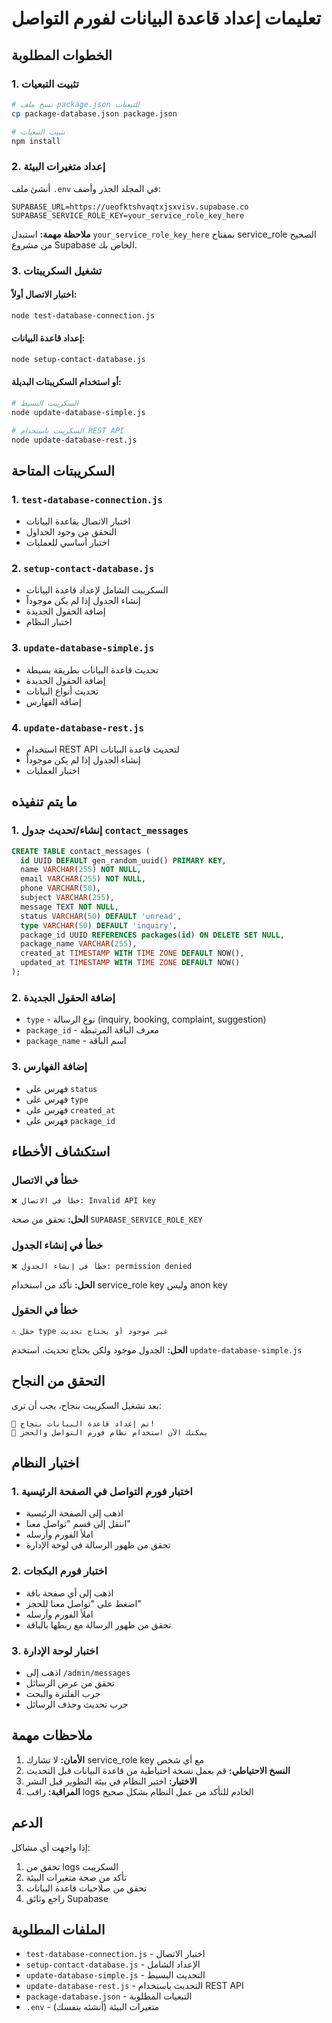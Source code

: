 # تعليمات إعداد قاعدة البيانات لفورم التواصل

## الخطوات المطلوبة

### 1. تثبيت التبعيات
```bash
# نسخ ملف package.json للتبعيات
cp package-database.json package.json

# تثبيت التبعيات
npm install
```

### 2. إعداد متغيرات البيئة
أنشئ ملف `.env` في المجلد الجذر وأضف:

```env
SUPABASE_URL=https://ueofktshvaqtxjsxvisv.supabase.co
SUPABASE_SERVICE_ROLE_KEY=your_service_role_key_here
```

**ملاحظة مهمة:** استبدل `your_service_role_key_here` بمفتاح service_role الصحيح من مشروع Supabase الخاص بك.

### 3. تشغيل السكريبتات

#### اختبار الاتصال أولاً:
```bash
node test-database-connection.js
```

#### إعداد قاعدة البيانات:
```bash
node setup-contact-database.js
```

#### أو استخدام السكريبتات البديلة:
```bash
# السكريبت البسيط
node update-database-simple.js

# السكريبت باستخدام REST API
node update-database-rest.js
```

## السكريبتات المتاحة

### 1. `test-database-connection.js`
- اختبار الاتصال بقاعدة البيانات
- التحقق من وجود الجداول
- اختبار أساسي للعمليات

### 2. `setup-contact-database.js`
- السكريبت الشامل لإعداد قاعدة البيانات
- إنشاء الجدول إذا لم يكن موجوداً
- إضافة الحقول الجديدة
- اختبار النظام

### 3. `update-database-simple.js`
- تحديث قاعدة البيانات بطريقة بسيطة
- إضافة الحقول الجديدة
- تحديث أنواع البيانات
- إضافة الفهارس

### 4. `update-database-rest.js`
- استخدام REST API لتحديث قاعدة البيانات
- إنشاء الجدول إذا لم يكن موجوداً
- اختبار العمليات

## ما يتم تنفيذه

### 1. إنشاء/تحديث جدول `contact_messages`
```sql
CREATE TABLE contact_messages (
  id UUID DEFAULT gen_random_uuid() PRIMARY KEY,
  name VARCHAR(255) NOT NULL,
  email VARCHAR(255) NOT NULL,
  phone VARCHAR(50),
  subject VARCHAR(255),
  message TEXT NOT NULL,
  status VARCHAR(50) DEFAULT 'unread',
  type VARCHAR(50) DEFAULT 'inquiry',
  package_id UUID REFERENCES packages(id) ON DELETE SET NULL,
  package_name VARCHAR(255),
  created_at TIMESTAMP WITH TIME ZONE DEFAULT NOW(),
  updated_at TIMESTAMP WITH TIME ZONE DEFAULT NOW()
);
```

### 2. إضافة الحقول الجديدة
- `type` - نوع الرسالة (inquiry, booking, complaint, suggestion)
- `package_id` - معرف الباقة المرتبطة
- `package_name` - اسم الباقة

### 3. إضافة الفهارس
- فهرس على `status`
- فهرس على `type`
- فهرس على `created_at`
- فهرس على `package_id`

## استكشاف الأخطاء

### خطأ في الاتصال
```
❌ خطأ في الاتصال: Invalid API key
```
**الحل:** تحقق من صحة `SUPABASE_SERVICE_ROLE_KEY`

### خطأ في إنشاء الجدول
```
❌ خطأ في إنشاء الجدول: permission denied
```
**الحل:** تأكد من استخدام service_role key وليس anon key

### خطأ في الحقول
```
⚠️ حقل type غير موجود أو يحتاج تحديث
```
**الحل:** الجدول موجود ولكن يحتاج تحديث، استخدم `update-database-simple.js`

## التحقق من النجاح

بعد تشغيل السكريبت بنجاح، يجب أن ترى:

```
🎉 تم إعداد قاعدة البيانات بنجاح!
📝 يمكنك الآن استخدام نظام فورم التواصل والحجز
```

## اختبار النظام

### 1. اختبار فورم التواصل في الصفحة الرئيسية
- اذهب إلى الصفحة الرئيسية
- انتقل إلى قسم "تواصل معنا"
- املأ الفورم وأرسله
- تحقق من ظهور الرسالة في لوحة الإدارة

### 2. اختبار فورم البكجات
- اذهب إلى أي صفحة باقة
- اضغط على "تواصل معنا للحجز"
- املأ الفورم وأرسله
- تحقق من ظهور الرسالة مع ربطها بالباقة

### 3. اختبار لوحة الإدارة
- اذهب إلى `/admin/messages`
- تحقق من عرض الرسائل
- جرب الفلترة والبحث
- جرب تحديث وحذف الرسائل

## ملاحظات مهمة

1. **الأمان:** لا تشارك service_role key مع أي شخص
2. **النسخ الاحتياطي:** قم بعمل نسخة احتياطية من قاعدة البيانات قبل التحديث
3. **الاختبار:** اختبر النظام في بيئة التطوير قبل النشر
4. **المراقبة:** راقب logs الخادم للتأكد من عمل النظام بشكل صحيح

## الدعم

إذا واجهت أي مشاكل:

1. تحقق من logs السكريبت
2. تأكد من صحة متغيرات البيئة
3. تحقق من صلاحيات قاعدة البيانات
4. راجع وثائق Supabase

## الملفات المطلوبة

- `test-database-connection.js` - اختبار الاتصال
- `setup-contact-database.js` - الإعداد الشامل
- `update-database-simple.js` - التحديث البسيط
- `update-database-rest.js` - التحديث باستخدام REST API
- `package-database.json` - التبعيات المطلوبة
- `.env` - متغيرات البيئة (أنشئه بنفسك)
